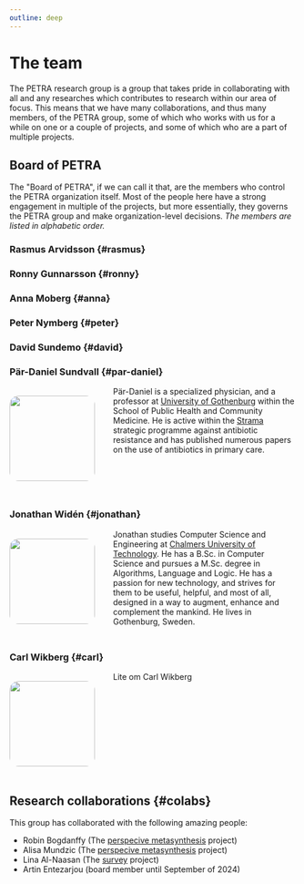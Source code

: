 ```yaml
---
outline: deep
---
```


# The team

The PETRA research group is a group that takes pride in collaborating with
all and any researches which contributes to research within our area of
focus. This means that we have many collaborations, and thus many members,
of the PETRA group, some of which who works with us for a while on one or
a couple of projects, and some of which who are a part of multiple projects.

## Board of PETRA

The "Board of PETRA", if we can call it that, are the members who control the
PETRA organization itself. Most of the people here have a strong engagement
in multiple of the projects, but more essentially, they governs the PETRA
group and make organization-level decisions.
_The members are listed in alphabetic order._

### Rasmus Arvidsson {#rasmus}

### Ronny Gunnarsson {#ronny}

### Anna Moberg {#anna}

### Peter Nymberg {#peter}

### David Sundemo {#david}

### Pär-Daniel Sundvall {#par-daniel}

<img class="about-me" src="/team/Par-Daniel.jpeg" />

Pär-Daniel is a specialized physician, and a professor at [University of Gothenburg][gu]
within the School of Public Health and Community Medicine. He is active within
the [Strama](https://strama.se/?lang=en) strategic programme against antibiotic
resistance and has published numerous papers on the use of antibiotics in
primary care.

[gu]: https://www.gu.se/en/about/find-staff/par-danielsundvall

### Jonathan Widén {#jonathan}

<img class="about-me" src="/team/Jonathan.jpeg" />

Jonathan studies Computer Science and Engineering at
[Chalmers University of Technology][mpalg]. He has a B.Sc. in Computer Science
and pursues a M.Sc. degree in Algorithms, Language and Logic. He has a passion
for new technology, and strives for them to be useful, helpful, and most of all,
designed in a way to augment, enhance and complement the mankind. He lives
in Gothenburg, Sweden.

[mpalg]: https://www.chalmers.se/en/education/find-masters-programme/computer-science-algorithms-languages-and-logic-msc/

### Carl Wikberg {#carl}

<img class="about-me" src="https://placehold.co/150x200">

Lite om Carl Wikberg

## Research collaborations {#colabs}

This group has collaborated with the following amazing people:

- Robin Bogdanffy (The [perspecive metasynthesis][ms] project)
- Alisa Mundzic (The [perspecive metasynthesis][ms] project)
- Lina Al-Naasan (The [survey](../Research%20Projects/Survey) project)
- Artin Entezarjou (board member until September of 2024)

[ms]: ../Research%20Projects/Perspective%20metasynthesis

<style>
img.about-me {
  border-radius: 1rem;
  margin-top: 1rem;
}
/* Lite kod för att göra så bilden ligger bredvid texten
   ifall skärmen är bred nog */
@media only screen and (min-width:500px) {
  img.about-me {
    float: left;
    width: 150px;
    margin-right: 2rem;
    margin-bottom: 3rem;
  }
  h2, h3 {
    clear: both;
  }
}


</style>
